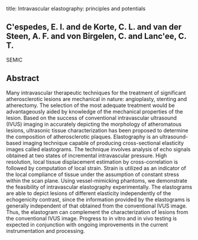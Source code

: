 title: Intravascular elastography: principles and potentials

## C'espedes, E. I. and de Korte, C. L. and van der Steen, A. F. and von Birgelen, C. and Lanc'ee, C. T.
SEMIC


## Abstract
Many intravascular therapeutic techniques for the treatment of significant atherosclerotic lesions are mechanical in nature: angioplasty, stenting and atherectomy. The selection of the most adequate treatment would be advantageously aided by knowledge of the mechanical properties of the lesion. Based on the success of conventional intravascular ultrasound (IVUS) imaging in accurately depicting the morphology of atheromatous lesions, ultrasonic tissue characterization has been proposed to determine the composition of atherosclerotic plaques. Elastography is an ultrasound-based imaging technique capable of producing cross-sectional elasticity images called elastograms. The technique involves analysis of echo signals obtained at two states of incremental intravascular pressure. High resolution, local tissue displacement estimation by cross-correlation is followed by computation of local strain. Strain is utilized as an indicator of the local compliance of tissue under the assumption of constant stress within the scan plane. Using vessel-mimicking phantoms, we demonstrate the feasibility of intravascular elastography experimentally. The elastograms are able to depict lesions of different elasticity independently of the echogenicity contrast, since the information provided by the elastograms is generally independent of that obtained from the conventional IVUS image. Thus, the elastogram can complement the characterization of lesions from the conventional IVUS image. Progress to in vitro and in vivo testing is expected in conjunction with ongoing improvements in the current instrumentation and processing.

